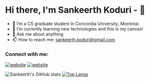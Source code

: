 
# Hi there, I'm Sankeerth Koduri - 👋 

- 🔭 I’m a CS graduate student in Concordia University, Montreal.
- 🌱 I’m currently learning new technologies and this is my canvas!
- 💬 Ask me about anything
- 📫 How to reach me: sankeerth.koduri@gmail.com

### Connect with me:

[![website](./img/linkedin-light.svg)](https://www.linkedin.com/in/sankeerth-koduri#gh-light-mode-only)
[![website](./img/linkedin-dark.svg)](https://www.linkedin.com/in/sankeerth-koduri/#gh-dark-mode-only)
&nbsp;&nbsp;

![Sankeerth's GitHub stats](https://github-readme-stats.vercel.app/api?username=Sankeerth10&theme=algolia&show_icons=true) [![Top Langs](https://github-readme-stats.vercel.app/api/top-langs/?username=Sankeerth10&layout=compact&theme=algolia)](https://github.com/Sankeerth10/github-readme-stats)


[linkedin]: https://www.linkedin.com/in/mohammedcontractor/
